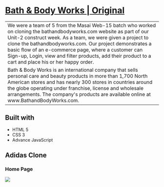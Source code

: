 # [Bath & Body Works | Original](https://www.bathandbodyworks.com/)
<table>
<tr>
<td>
We were a team of 5 from the Masai Web-15 batch who worked on cloning the bathandbodyworks.com website as part of our Unit-2 construct week. As a team, we were given a project to clone the bathandbodyworks.com. Our project demonstrates a basic flow of an e-commerce page, where a customer can Sign-up, Login, view and filter products, add their product to a cart and place his or her happy order.
  </td>
</tr>
<tr>
<td>
Bath & Body Works is an international company that sells personal care and beauty products in more than 1,700 North American stores and has nearly 300 stores in countries around the globe operating under franchise, license and wholesale arrangements. The company's products are available online at www.BathandBodyWorks.com.
  </td>
</tr>
</table>

## Built with 

- HTML 5
- CSS 3
- Advance JavaScript

## Adidas Clone

### Home Page

![](https://github.com/m-sehrawat/Adidas-Website-Clone/blob/main/Adidas%20Clone%20Screen%20Shots/Home%20page.png?raw=true)

